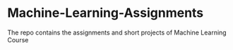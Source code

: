 # Machine-Learning-Assignments
The repo contains the assignments and short projects of Machine Learning Course
